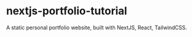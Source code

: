 # nextjs-portfolio-tutorial
A static personal portfolio website, built with NextJS, React, TailwindCSS.
